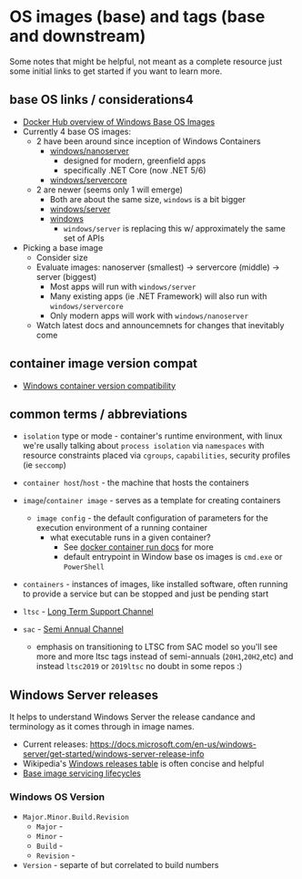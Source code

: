 # OS images (base) and tags (base and downstream)

Some notes that might be helpful, not meant as a complete resource just some initial links to get started if you want to learn more.

## base OS links / considerations4

- [Docker Hub overview of Windows Base OS Images](https://hub.docker.com/_/microsoft-windows-base-os-images)
- Currently 4 base OS images:
    - 2 have been around since inception of Windows Containers
        - [windows/nanoserver](https://hub.docker.com/_/microsoft-windows-nanoserver)
            - designed for modern, greenfield apps
            - specifically .NET Core (now .NET 5/6)
        - [windows/servercore](https://hub.docker.com/_/microsoft-windows-servercore)
    - 2 are newer (seems only 1 will emerge)
        - Both are about the same size, `windows` is a bit bigger
        - [windows/server](https://hub.docker.com/_/microsoft-windows-server)
        - [windows](https://hub.docker.com/_/microsoft-windows)
            - `windows/server` is replacing this w/ approximately the same set of APIs
- Picking a base image
    - Consider size
    - Evaluate images: nanoserver (smallest) -> servercore (middle) -> server (biggest)
        - Most apps will run with `windows/server`
        - Many existing apps (ie .NET Framework) will also run with `windows/servercore`
        - Only modern apps will work with `windows/nanoserver`
    - Watch latest docs and announcemnets for changes that inevitably come

## container image version compat

- [Windows container version compatibility](https://docs.microsoft.com/en-us/virtualization/windowscontainers/deploy-containers/version-compatibility)

## common terms / abbreviations 

- `isolation` type or mode - container's runtime environment, with linux we're usally talking about `process isolation` via `namespaces` with resource constraints placed via `cgroups`, `capabilities`, security profiles (ie `seccomp`)
- `container host`/`host` - the machine that hosts the containers 
- `image`/`container image` - serves as a template for creating containers 
    - `image config` - the default configuration of parameters for the execution environment of a running container
        - what executable runs in a given container?
            - See [docker container run docs](https://docs.docker.com/engine/reference/run/) for more
            - default entrypoint in Window base os images is `cmd.exe` or `PowerShell`

- `containers` - instances of images, like installed software, often running to provide a service but can be stopped and just be pending start

- `ltsc` - [Long Term Support Channel](https://docs.microsoft.com/en-us/windows-server/get-started/servicing-channels-comparison#long-term-servicing-channel-ltsc)
- `sac` - [Semi Annual Channel](https://docs.microsoft.com/en-us/windows-server/get-started/semi-annual-channel-overview)
    - emphasis on transitioning to LTSC from SAC model so you'll see more and more ltsc tags instead of semi-annuals (`20H1`,`20H2`,etc) and instead `ltsc2019` or `2019ltsc` no doubt in some repos :)

## Windows Server releases

It helps to understand Windows Server the release candance and terminology as it comes through in image names.

- Current releases: https://docs.microsoft.com/en-us/windows-server/get-started/windows-server-release-info
- Wikipedia's [Windows releases table](https://en.wikipedia.org/wiki/List_of_Microsoft_Windows_versions) is often concise and helpful
- [Base image servicing lifecycles](https://docs.microsoft.com/en-us/virtualization/windowscontainers/deploy-containers/base-image-lifecycle)
### Windows OS Version

- `Major.Minor.Build.Revision`
    - `Major` -
    - `Minor` -
    - `Build` -
    - `Revision` -
- `Version` - separte of but correlated to build numbers
